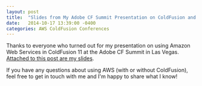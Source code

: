 ```yaml
---
layout: post
title:  "Slides from My Adobe CF Summit Presentation on ColdFusion and Amazon Web Services"
date:   2014-10-17 13:39:00 -0400
categories: AWS ColdFusion Conferences
---
```


Thanks to everyone who turned out for my presentation on using Amazon Web Services in ColdFusion 11 at the Adobe CF Summit in Las Vegas. [Attached to this post are my slides](/assets/pdf/CFSummit2014-CFandAWS.pdf).

If you have any questions about using AWS (with or without ColdFusion), feel free to get in touch with me and I'm happy to share what I know!